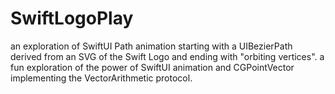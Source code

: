 # SwiftLogoPlay
an exploration of SwiftUI Path animation starting with a UIBezierPath derived from an SVG of the Swift Logo and ending with "orbiting vertices". a fun exploration of the power of SwiftUI animation and CGPointVector implementing the VectorArithmetic protocol.
